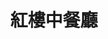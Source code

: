 ---
title: "紅樓中餐廳"
description: "紅樓中餐廳"
layout: shop
keywords:
  - 美食競賽
  - 台灣美食
  - 美食精選
datePublished: "2025-06-30"
dateModified: "2025-07-02"
city: "宜蘭縣"
district: "宜蘭市"
address: "宜蘭縣宜蘭市民權路二段36號6樓"
phone: "039101011"
geo: "24.753691685363968, 121.75025374373382"
google_map: "https://maps.app.goo.gl/3ndJ711xV9VrfVrH7"
footinder: "https://footinder.com.tw/%E5%AE%9C%E8%98%AD%E7%B8%A3%E5%AE%9C%E8%98%AD%E5%B8%82/86/"
official: "https://www.silksplace-yilan.com.tw/n/food_red_lantern.aspx"
award:
  - name: "500盤"
    year: "2024"
    entries:
      - dishes:
          - "櫻桃霸王鴨五吃"

---